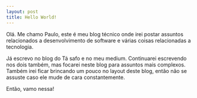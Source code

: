 ```yaml
---
layout: post
title: Hello World!
---
```


Olá. Me chamo Paulo, este é meu blog técnico onde irei postar assuntos relacionados a desenvolvimento de software e várias coisas relacionadas a tecnologia.

Já escrevo no blog do Tá safo e no meu medium. Continuarei escrevendo nos dois também, mas focarei neste blog para assuntos mais complexos. Também irei ficar brincando um pouco no layout deste blog, então não se assuste caso ele mude de cara constantemente.

Então, vamo nessa!